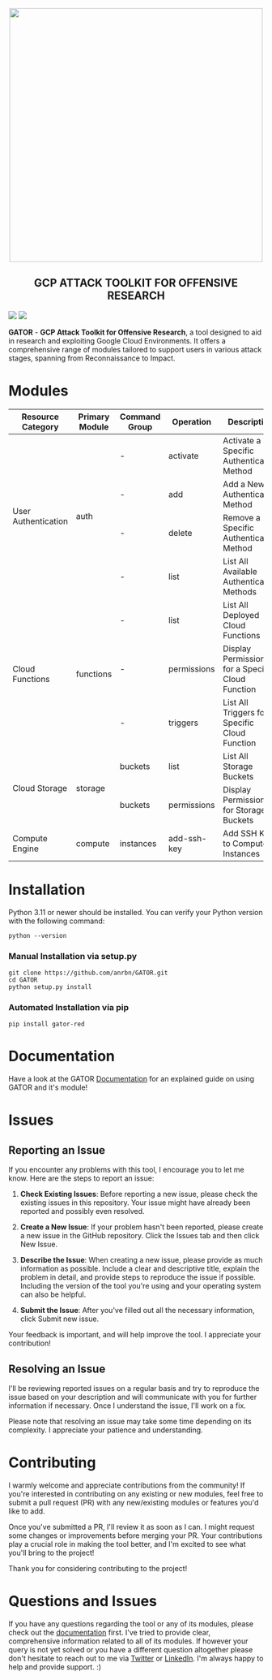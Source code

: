 <div align="center">

<p><img src="https://drive.google.com/uc?id=1BahpF3-BGMCqUAQCIBczLqW6jFcJAJ_Q" width="500"></p>

## GCP ATTACK TOOLKIT FOR OFFENSIVE RESEARCH

</div>

![](https://img.shields.io/badge/Python-3.11-%14354C.svg?style=flat-square&logo=python&logoColor=yellow&color=blue) ![](https://img.shields.io/github/release/anrbn/GATOR?style=flat-square&color=orange) 

**GATOR** - **GCP Attack Toolkit for Offensive Research**, a tool designed to aid in research and exploiting Google Cloud Environments. It offers a comprehensive range of modules tailored to support users in various attack stages, spanning from Reconnaissance to Impact.  

# Modules
<table>
  <thead>
    <tr>
      <th>Resource Category</th>
      <th>Primary Module</th>
      <th>Command Group</th>
      <th>Operation</th>
      <th>Description</th>
    </tr>
  </thead>
  <tbody>
    <tr>
      <td rowspan="4">User Authentication</td>
      <td rowspan="4">auth</td>
      <td>-</td>
      <td>activate</td>
      <td>Activate a Specific Authentication Method</td>
    </tr>
    <tr>
      <td>-</td>
      <td>add</td>
      <td>Add a New Authentication Method</td>
    </tr>
    <tr>
      <td>-</td>
      <td>delete</td>
      <td>Remove a Specific Authentication Method</td>
    </tr>
    <tr>
      <td>-</td>
      <td>list</td>
      <td>List All Available Authentication Methods</td>
    </tr>
    <tr>
      <td rowspan="3">Cloud Functions</td>
      <td rowspan="3">functions</td>
      <td>-</td>
      <td>list</td>
      <td>List All Deployed Cloud Functions</td>
    </tr>
    <tr>
      <td>-</td>
      <td>permissions</td>
      <td>Display Permissions for a Specific Cloud Function</td>
    </tr>
    <tr>
      <td>-</td>
      <td>triggers</td>
      <td>List All Triggers for a Specific Cloud Function</td>
    </tr>
    <tr>
      <td rowspan="2">Cloud Storage</td>
      <td rowspan="2">storage</td>
      <td>buckets</td>
      <td>list</td>
      <td>List All Storage Buckets</td>
    </tr>
    <tr>
      <td>buckets</td>
      <td>permissions</td>
      <td>Display Permissions for Storage Buckets</td>
    </tr>
    <tr>
      <td>Compute Engine</td>
      <td>compute</td>
      <td>instances</td>
      <td>add-ssh-key</td>
      <td>Add SSH Key to Compute Instances</td>
    </tr>
  </tbody>
</table>

# Installation

Python 3.11 or newer should be installed. You can verify your Python version with the following command:

```shell
python --version
```

### Manual Installation via setup.py

```shell
git clone https://github.com/anrbn/GATOR.git
cd GATOR
python setup.py install
```

### Automated Installation via pip

```shell
pip install gator-red
```

# Documentation

Have a look at the GATOR [Documentation](https://github.com/anrbn/GATOR/tree/main/docs#readme) for an explained guide on using GATOR and it's module!

# Issues

## Reporting an Issue

If you encounter any problems with this tool, I encourage you to let me know. Here are the steps to report an issue:

1. **Check Existing Issues**: Before reporting a new issue, please check the existing issues in this repository. Your issue might have already been reported and possibly even resolved.

2. **Create a New Issue**: If your problem hasn't been reported, please create a new issue in the GitHub repository. Click the Issues tab and then click New Issue.

3. **Describe the Issue**: When creating a new issue, please provide as much information as possible. Include a clear and descriptive title, explain the problem in detail, and provide steps to reproduce the issue if possible. Including the version of the tool you're using and your operating system can also be helpful.

4. **Submit the Issue**: After you've filled out all the necessary information, click Submit new issue.

Your feedback is important, and will help improve the tool. I appreciate your contribution!

## Resolving an Issue
I'll be reviewing reported issues on a regular basis and try to reproduce the issue based on your description and will communicate with you for further information if necessary. Once I understand the issue, I'll work on a fix.

Please note that resolving an issue may take some time depending on its complexity. I appreciate your patience and understanding.

# Contributing

I warmly welcome and appreciate contributions from the community! If you're interested in contributing on any existing or new modules, feel free to submit a pull request (PR) with any new/existing modules or features you'd like to add.

Once you've submitted a PR, I'll review it as soon as I can. I might request some changes or improvements before merging your PR. Your contributions play a crucial role in making the tool better, and I'm excited to see what you'll bring to the project!

Thank you for considering contributing to the project!

# Questions and Issues
If you have any questions regarding the tool or any of its modules, please check out the [documentation](https://github.com/anrbn/GATOR/tree/main/docs#readme) first. I've tried to provide clear, comprehensive information related to all of its modules. If however your query is not yet solved or you have a different question altogether please don't hesitate to reach out to me via [Twitter](https://twitter.com/corvuscr0w) or [LinkedIn](https://www.linkedin.com/in/anrbn/). I'm always happy to help and provide support. :)
